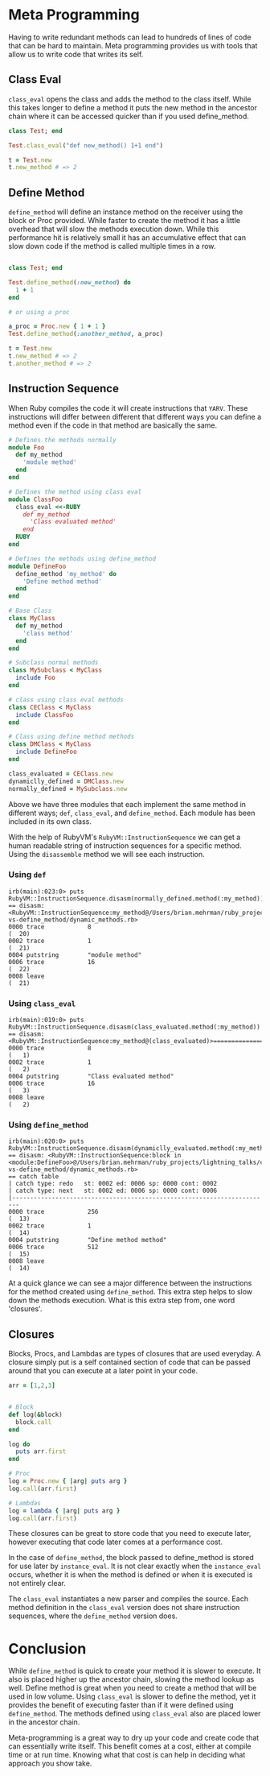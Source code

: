 # Meta Programming

Having to write redundant methods can lead to hundreds of lines of code that can
be hard to maintain. Meta programming provides us with tools that allow us to
write code that writes its self.



## Class Eval
`class_eval` opens the class and adds the method to the class itself. While this takes longer to define a method it puts the new method in the ancestor chain where it can be accessed quicker than if you used define_method.

```RUBY
class Test; end

Test.class_eval("def new_method() 1+1 end")

t = Test.new
t.new_method # => 2
```


## Define Method

`define_method` will define an instance method on the receiver using the block or
Proc provided. While faster to create the method it has a little overhead that will slow the methods execution down. While this performance hit is relatively small it has an accumulative effect that can slow down code if the method is called multiple times in a row.

```RUBY

class Test; end

Test.define_method(:new_method) do
  1 + 1
end

# or using a proc

a_proc = Proc.new { 1 + 1 }
Test.define_method(:another_method, a_proc)

t = Test.new
t.new_method # => 2
t.another_method # => 2
```


## Instruction Sequence

When Ruby compiles the code it will create instructions that `YARV`. These instructions will differ between different that different ways you can define a method even if the code in that method are basically the same.

```RUBY
# Defines the methods normally
module Foo
  def my_method
    'module method'
  end
end

# Defines the method using class eval
module ClassFoo
  class_eval <<-RUBY
    def my_method
      'Class evaluated method'
    end
  RUBY
end

# Defines the methods using define_method
module DefineFoo
  define_method 'my_method' do
    'Define method method'
  end
end

# Base Class
class MyClass
  def my_method
    'class method'
  end
end

# Subclass normal methods
class MySubclass < MyClass
  include Foo
end

# class using class eval methods
class CEClass < MyClass
  include ClassFoo
end

# Class using define method methods
class DMClass < MyClass
  include DefineFoo
end

class_evaluated = CEClass.new
dynamiclly_defined = DMClass.new
normally_defined = MySubclass.new
```

Above we have three modules that each implement the same method in different ways;
`def`, `class_eval`, and `define_method`. Each module has been included in its own
class.

With the help of RubyVM's `RubyVM::InstructionSequence` we can get a human readable
string of instruction sequences for a specific method. Using the `disassemble` method
we will see each instruction.

### Using `def`
```
irb(main):023:0> puts RubyVM::InstructionSequence.disasm(normally_defined.method(:my_method))
== disasm: <RubyVM::InstructionSequence:my_method@/Users/brian.mehrman/ruby_projects/lightning_talks/class_eval-vs-define_method/dynamic_methods.rb>
0000 trace            8                                               (  20)
0002 trace            1                                               (  21)
0004 putstring        "module method"
0006 trace            16                                              (  22)
0008 leave                                                            (  21)
```

### Using `class_eval`
```
irb(main):019:0> puts RubyVM::InstructionSequence.disasm(class_evaluated.method(:my_method))
== disasm: <RubyVM::InstructionSequence:my_method@(class_evaluated)>===============
0000 trace            8                                               (   1)
0002 trace            1                                               (   2)
0004 putstring        "Class evaluated method"
0006 trace            16                                              (   3)
0008 leave                                                            (   2)
```

### Using `define_method`
```
irb(main):020:0> puts RubyVM::InstructionSequence.disasm(dynamiclly_evaluated.method(:my_method))
== disasm: <RubyVM::InstructionSequence:block in <module:DefineFoo>@/Users/brian.mehrman/ruby_projects/lightning_talks/class_eval-vs-define_method/dynamic_methods.rb>
== catch table
| catch type: redo   st: 0002 ed: 0006 sp: 0000 cont: 0002
| catch type: next   st: 0002 ed: 0006 sp: 0000 cont: 0006
|------------------------------------------------------------------------
0000 trace            256                                             (  13)
0002 trace            1                                               (  14)
0004 putstring        "Define method method"
0006 trace            512                                             (  15)
0008 leave                                                            (  14)
```

At a quick glance we can see a major difference between the instructions for the
method created using `define_method`. This extra step helps to slow down the methods
execution. What is this extra step from, one word 'closures'.


## Closures

Blocks, Procs, and Lambdas are types of closures that are used everyday. A closure
simply put is a self contained section of code that can be passed around that you
can execute at a later point in your code.

```RUBY
arr = [1,2,3]


# Block
def log(&block)
  block.call
end

log do
  puts arr.first
end

# Proc
log = Proc.new { |arg| puts arg }
log.call(arr.first)

# Lambdas
log = lambda { |arg| puts arg }
log.call(arr.first)
```

These closures can be great to store code that you need to execute later, however
executing that code later comes at a performance cost.

In the case of `define_method`, the block passed to define_method is stored for use
later by `instance_eval`. It is not clear exactly when the `instance_eval` occurs,
whether it is when the method is defined or when it is executed is not entirely
clear.

The `class_eval` instantiates a new parser and compiles the source. Each method
definition in the `class_eval` version does not share instruction sequences,
where the `define_method` version does.


# Conclusion

While `define_method` is quick to create your method it is slower to execute. It
also is placed higher up the ancestor chain, slowing the method lookup as well.
Define method is great when you need to create a method that will be used in low
volume. Using `class_eval` is slower to define the method, yet it provides the
benefit of executing faster than if it were defined using `define_method`. The
methods defined using `class_eval` also are placed lower in the ancestor chain.

Meta-programming is a great way to dry up your code and create code that can
essentially write itself. This benefit comes at a cost, either at compile time
or at run time. Knowing what that cost is can help in deciding what approach you
show take.
